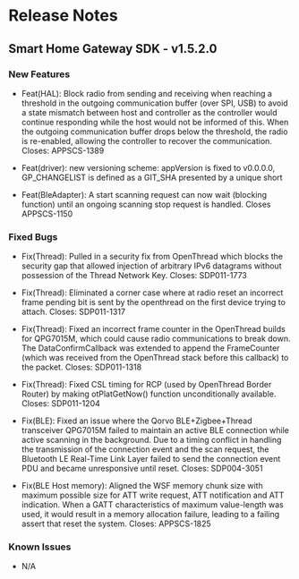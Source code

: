 # Release Notes

## Smart Home Gateway SDK  - v1.5.2.0

### New Features

- Feat(HAL): Block radio from sending and receiving when reaching a threshold in the outgoing communication buffer (over SPI, USB) to avoid a state mismatch between host and controller as the controller would continue responding while the host would not be informed of this. When the outgoing communication buffer drops below the threshold, the radio is re-enabled, allowing the controller to recover the communication. Closes: APPSCS-1389

- Feat(driver): new versioning scheme: appVersion is fixed to v0.0.0.0,  GP_CHANGELIST is defined as a GIT_SHA presented by a unique short

- Feat(BleAdapter): A start scanning request can now wait (blocking function) until an ongoing scanning stop request is handled. Closes APPSCS-1150

### Fixed Bugs

- Fix(Thread): Pulled in a security fix from OpenThread which blocks the security gap that allowed injection of arbitrary IPv6 datagrams without possession of the Thread Network Key. Closes: SDP011-1773

- Fix(Thread): Eliminated a corner case where at radio reset an incorrect frame pending bit is sent by the openthread on the first device trying to attach. Closes: SDP011-1317

- Fix(Thread): Fixed an incorrect frame counter in the OpenThread builds for QPG7015M, which could cause radio communications to break down. The DataConfirmCallback was extended to append the FrameCounter (which was received from the OpenThread stack before this callback) to the packet. Closes: SDP011-1318

- Fix(Thread): Fixed CSL timing for RCP (used by OpenThread Border Router) by making otPlatGetNow() function unconditionally available. Closes: SDP011-1204

- Fix(BLE): Fixed an issue where the Qorvo BLE+Zigbee+Thread transceiver QPG7015M failed to maintain an active BLE connection while active scanning in the background. Due to a timing conflict in handling the transmission of the connection event and the scan request, the Bluetooth LE Real-Time Link Layer failed to send the connection event PDU and became unresponsive until reset. Closes: SDP004-3051

- Fix(BLE Host memory): Aligned the WSF memory chunk size with maximum possible size for ATT write request, ATT notification and ATT indication. When a GATT characteristics of maximum value-length was used, it would result in a memory allocation failure, leading to a failing assert that reset the system. Closes: APPSCS-1825

### Known Issues

- N/A
